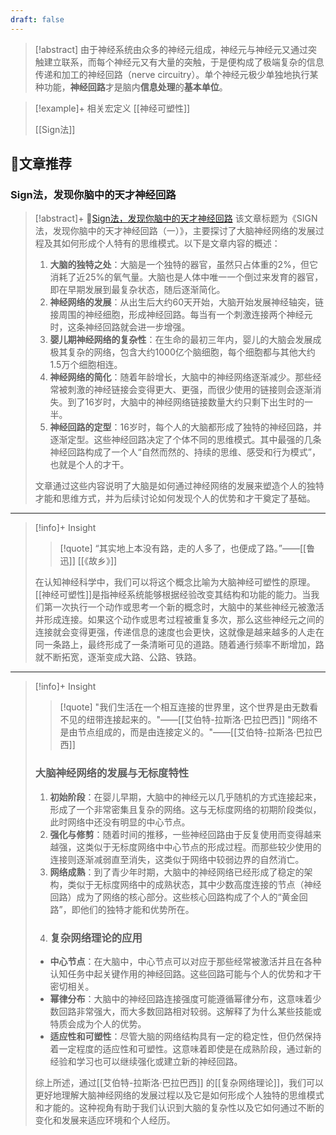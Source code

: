 ```yaml
---
draft: false
---
```

> [!abstract]
> 由于神经系统由众多的神经元组成，神经元与神经元又通过突触建立联系，而每个神经元又有大量的突触，于是便构成了极端复杂的信息传递和加工的神经回路（nerve circuitry）。单个神经元极少单独地执行某种功能，**神经回路**才是脑内**信息处理**的**基本单位**。

> [!example]+ 相关宏定义
> [[神经可塑性]]
> 
> [[Sign法]]

## 📑文章推荐

### Sign法，发现你脑中的天才神经回路

> [!abstract]+ 📑[Sign法，发现你脑中的天才神经回路](https://www.sohu.com/a/274040994_99950701)
> 该文章标题为《SIGN法，发现你脑中的天才神经回路（一）》，主要探讨了大脑神经网络的发展过程及其如何形成个人特有的思维模式。以下是文章内容的概述：
> 1. **大脑的独特之处**：大脑是一个独特的器官，虽然只占体重的2%，但它消耗了近25%的氧气量。大脑也是人体中唯一一个倒过来发育的器官，即在早期发展到最复杂状态，随后逐渐简化。
> 2. **神经网络的发展**：从出生后大约60天开始，大脑开始发展神经轴突，链接周围的神经细胞，形成神经回路。每当有一个刺激连接两个神经元时，这条神经回路就会进一步增强。
> 3. **婴儿期神经网络的复杂性**：在生命的最初三年内，婴儿的大脑会发展成极其复杂的网络，包含大约1000亿个脑细胞，每个细胞都与其他大约1.5万个细胞相连。
> 4. **神经网络的简化**：随着年龄增长，大脑中的神经网络逐渐减少。那些经常被刺激的神经链接会变得更大、更强，而很少使用的链接则会逐渐消失。到了16岁时，大脑中的神经网络链接数量大约只剩下出生时的一半。
> 5. **神经回路的定型**：16岁时，每个人的大脑都形成了独特的神经回路，并逐渐定型。这些神经回路决定了个体不同的思维模式。其中最强的几条神经回路构成了一个人“自然而然的、持续的思维、感受和行为模式”，也就是个人的才干。
>
>文章通过这些内容说明了大脑是如何通过神经网络的发展来塑造个人的独特才能和思维方式，并为后续讨论如何发现个人的优势和才干奠定了基础。
---
>[!info]+  Insight
>> [!quote]
> > “其实地上本没有路，走的人多了，也便成了路。”——[[鲁迅]] [[《故乡》]]
> 
> 在认知神经科学中，我们可以将这个概念比喻为大脑神经可塑性的原理。[[神经可塑性]]是指神经系统能够根据经验改变其结构和功能的能力。当我们第一次执行一个动作或思考一个新的概念时，大脑中的某些神经元被激活并形成连接。如果这个动作或思考过程被重复多次，那么这些神经元之间的连接就会变得更强，传递信息的速度也会更快，这就像是越来越多的人走在同一条路上，最终形成了一条清晰可见的道路。随着通行频率不断增加，路就不断拓宽，逐渐变成大路、公路、铁路。
 ---
>[!info]+  Insight
>> [!quote]
> > "我们生活在一个相互连接的世界里，这个世界是由无数看不见的纽带连接起来的。"——[[艾伯特-拉斯洛·巴拉巴西]] 
> > "网络不是由节点组成的，而是由连接定义的。"——[[艾伯特-拉斯洛·巴拉巴西]] 
> 
> ### 大脑神经网络的发展与无标度特性
> 1. **初始阶段**：在婴儿早期，大脑中的神经元以几乎随机的方式连接起来，形成了一个非常密集且复杂的网络。这与无标度网络的初期阶段类似，此时网络中还没有明显的中心节点。
> 2. **强化与修剪**：随着时间的推移，一些神经回路由于反复使用而变得越来越强，这类似于无标度网络中中心节点的形成过程。而那些较少使用的连接则逐渐减弱直至消失，这类似于网络中较弱边界的自然消亡。   
> 3. **网络成熟**：到了青少年时期，大脑中的神经网络已经形成了稳定的架构，类似于无标度网络中的成熟状态，其中少数高度连接的节点（神经回路）成为了网络的核心部分。这些核心回路构成了个人的“黄金回路”，即他们的独特才能和优势所在。   
> 4. ### 复杂网络理论的应用
> - **中心节点**：在大脑中，中心节点可以对应于那些经常被激活并且在各种认知任务中起关键作用的神经回路。这些回路可能与个人的优势和才干密切相关。  
> - **幂律分布**：大脑中的神经回路连接强度可能遵循幂律分布，这意味着少数回路非常强大，而大多数回路相对较弱。这解释了为什么某些技能或特质会成为个人的优势。
> - **适应性和可塑性**：尽管大脑的网络结构具有一定的稳定性，但仍然保持着一定程度的适应性和可塑性。这意味着即使是在成熟阶段，通过新的经验和学习也可以继续强化或建立新的神经回路。
> 
> 综上所述，通过[[艾伯特-拉斯洛·巴拉巴西]] 的[[复杂网络理论]]，我们可以更好地理解大脑神经网络的发展过程以及它是如何形成个人独特的思维模式和才能的。这种视角有助于我们认识到大脑的复杂性以及它如何通过不断的变化和发展来适应环境和个人经历。

